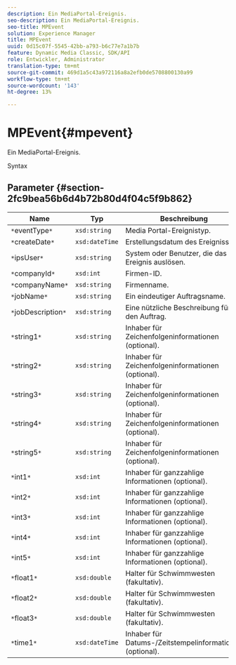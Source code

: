 ```yaml
---
description: Ein MediaPortal-Ereignis.
seo-description: Ein MediaPortal-Ereignis.
seo-title: MPEvent
solution: Experience Manager
title: MPEvent
uuid: 0d15c07f-5545-42bb-a793-b6c77e7a1b7b
feature: Dynamic Media Classic, SDK/API
role: Entwickler, Administrator
translation-type: tm+mt
source-git-commit: 469d1a5c43a972116a8a2efb0de5708800130a99
workflow-type: tm+mt
source-wordcount: '143'
ht-degree: 13%

---
```



# MPEvent{#mpevent}

Ein MediaPortal-Ereignis.

Syntax

## Parameter {#section-2fc9bea56b6d4b72b80d4f04c5f9b862}

| Name | Typ | Beschreibung |
|---|---|---|
| `*`eventType`*` | `xsd:string` | Media Portal-Ereignistyp. |
| `*`createDate`*` | `xsd:dateTime` | Erstellungsdatum des Ereignisses. |
| `*`ipsUser`*` | `xsd:string` | System oder Benutzer, die das Ereignis auslösen. |
| `*`companyId`*` | `xsd:int` | Firmen-ID. |
| `*`companyName`*` | `xsd:string` | Firmenname. |
| `*`jobName`*` | `xsd:string` | Ein eindeutiger Auftragsname. |
| `*`jobDescription`*` | `xsd:string` | Eine nützliche Beschreibung für den Auftrag. |
| `*`string1`*` | `xsd:string` | Inhaber für Zeichenfolgeninformationen (optional). |
| `*`string2`*` | `xsd:string` | Inhaber für Zeichenfolgeninformationen (optional). |
| `*`string3`*` | `xsd:string` | Inhaber für Zeichenfolgeninformationen (optional). |
| `*`string4`*` | `xsd:string` | Inhaber für Zeichenfolgeninformationen (optional). |
| `*`string5`*` | `xsd:string` | Inhaber für Zeichenfolgeninformationen (optional). |
| `*`int1`*` | `xsd:int` | Inhaber für ganzzahlige Informationen (optional). |
| `*`int2`*` | `xsd:int` | Inhaber für ganzzahlige Informationen (optional). |
| `*`int3`*` | `xsd:int` | Inhaber für ganzzahlige Informationen (optional). |
| `*`int4`*` | `xsd:int` | Inhaber für ganzzahlige Informationen (optional). |
| `*`int5`*` | `xsd:int` | Inhaber für ganzzahlige Informationen (optional). |
| `*`float1`*` | `xsd:double` | Halter für Schwimmwesten (fakultativ). |
| `*`float2`*` | `xsd:double` | Halter für Schwimmwesten (fakultativ). |
| `*`float3`*` | `xsd:double` | Halter für Schwimmwesten (fakultativ). |
| `*`time1`*` | `xsd:dateTime` | Inhaber für Datums-/Zeitstempelinformationen (optional). |

